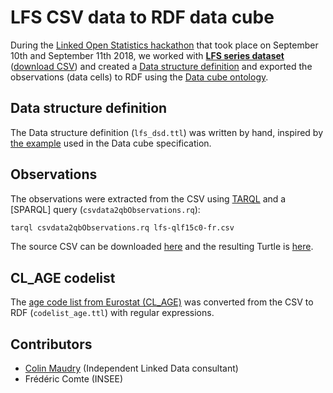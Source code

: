 # LFS CSV data to RDF data cube

During the [Linked Open Statistics hackathon](https://github.com/LOS-ESSnet/Paris-Hackathon) that took place on September 10th and September 11th 2018, we worked with **[LFS series dataset](https://github.com/LOS-ESSnet/Paris-Hackathon/blob/master/data/lfs-fr.md)** ([download CSV](http://linked-open-statistics.org/plosh/lfs-qlf15c0-fr.csv)) and created a [Data structure definition](https://www.w3.org/TR/vocab-data-cube/#dsd) and exported the observations (data cells) to RDF using the [Data cube ontology](https://www.w3.org/TR/vocab-data-cube/).

## Data structure definition

The Data structure definition (`lfs_dsd.ttl`) was written by hand, inspired by [the example](https://www.w3.org/TR/vocab-data-cube/#full-example) used in the Data cube specification.

## Observations

The observations were extracted from the CSV using [TARQL](https://github.com/tarql/tarql) and a [SPARQL] query (`csvdata2qbObservations.rq`):

```bash
tarql csvdata2qbObservations.rq lfs-qlf15c0-fr.csv
```

The source CSV can be downloaded [here](http://linked-open-statistics.org/plosh/lfs-qlf15c0-fr.csv) and the resulting Turtle is [here](https://raw.githubusercontent.com/ColinMaudry/Paris-Hackathon/with-data/teams/team1/lfs_datacube.ttl).

## CL_AGE codelist

The [age code list from Eurostat (CL_AGE)](http://ec.europa.eu/eurostat/ramon/nomenclatures/index.cfm?TargetUrl=ACT_OTH_CLS_DLD&StrNom=CL_AGE_&StrFormat=CSV&StrLanguageCode=EN&IntKey=&IntLevel=&bExport=) was converted from the CSV to RDF (`codelist_age.ttl`) with regular expressions.

## Contributors

- [Colin Maudry](http://colin.maudry.com) (Independent Linked Data consultant)
- Frédéric Comte (INSEE)
